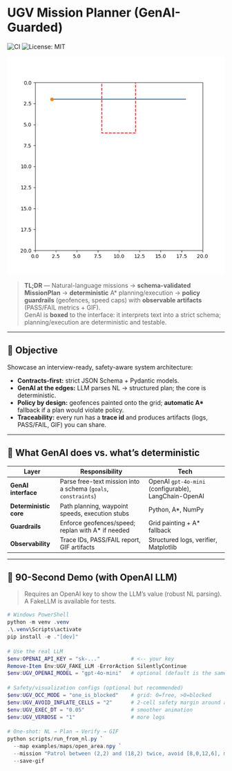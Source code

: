 # UGV Mission Planner (GenAI-Guarded)

![CI](https://github.com/<YoussefLachhab>/ugv-mission-planner/actions/workflows/ci.yml/badge.svg)
![License: MIT](https://img.shields.io/badge/License-MIT-yellow.svg)

![Demo](docs/demo.gif)

> **TL;DR** — Natural-language missions → **schema-validated MissionPlan** → **deterministic** A* planning/execution → **policy guardrails** (geofences, speed caps) with **observable artifacts** (PASS/FAIL metrics + GIF).  
> GenAI is **boxed** to the interface: it interprets text into a strict schema; planning/execution are deterministic and testable.

---

## 🎯 Objective

Showcase an interview-ready, safety-aware system architecture:

- **Contracts-first:** strict JSON Schema + Pydantic models.
- **GenAI at the edges:** LLM parses NL → structured plan; the core is deterministic.
- **Policy by design:** geofences painted onto the grid; **automatic A\*** fallback if a plan would violate policy.
- **Traceability:** every run has a **trace id** and produces artifacts (logs, PASS/FAIL, GIF) you can share.

---

## 🧩 What GenAI does vs. what’s deterministic

| Layer | Responsibility | Tech |
|---|---|---|
| **GenAI interface** | Parse free-text mission into a schema (`goals`, `constraints`) | OpenAI `gpt-4o-mini` (configurable), LangChain-OpenAI |
| **Deterministic core** | Path planning, waypoint speeds, execution stubs | Python, A\*, NumPy |
| **Guardrails** | Enforce geofences/speed; replan with A\* if needed | Grid painting + A\* fallback |
| **Observability** | Trace IDs, PASS/FAIL report, GIF artifacts | Structured logs, verifier, Matplotlib |

---

## 🚀 90-Second Demo (with OpenAI LLM)

> Requires an OpenAI key to show the LLM’s value (robust NL parsing). A FakeLLM is available for tests.

```powershell
# Windows PowerShell
python -m venv .venv
.\.venv\Scripts\activate
pip install -e ."[dev]"

# Use the real LLM
$env:OPENAI_API_KEY = "sk-..."          # <-- your key
Remove-Item Env:UGV_FAKE_LLM -ErrorAction SilentlyContinue
$env:UGV_OPENAI_MODEL = "gpt-4o-mini"   # optional (default is the same)

# Safety/visualization configs (optional but recommended)
$env:UGV_OCC_MODE = "one_is_blocked"    # grid: 0=free, >0=blocked
$env:UGV_AVOID_INFLATE_CELLS = "2"      # 2-cell safety margin around avoid zones
$env:UGV_EXEC_DT = "0.05"               # smoother animation
$env:UGV_VERBOSE = "1"                  # more logs

# One-shot: NL → Plan → Verify → GIF
python scripts/run_from_nl.py `
  --map examples/maps/open_area.npy `
  --mission "Patrol between (2,2) and (18,2) twice, avoid [8,0,12,6], max speed 1.2 m/s" `
  --save-gif
